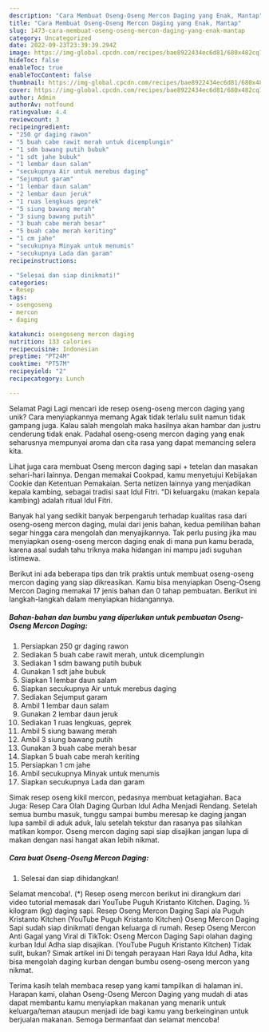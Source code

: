```yaml
---
description: "Cara Membuat Oseng-Oseng Mercon Daging yang Enak, Mantap"
title: "Cara Membuat Oseng-Oseng Mercon Daging yang Enak, Mantap"
slug: 1473-cara-membuat-oseng-oseng-mercon-daging-yang-enak-mantap
category: Uncategorized
date: 2022-09-23T23:39:39.294Z
image: https://img-global.cpcdn.com/recipes/bae8922434ec6d81/680x482cq70/oseng-oseng-mercon-daging-foto-resep-utama.jpg
hideToc: false
enableToc: true
enableTocContent: false
thumbnail: https://img-global.cpcdn.com/recipes/bae8922434ec6d81/680x482cq70/oseng-oseng-mercon-daging-foto-resep-utama.jpg
cover: https://img-global.cpcdn.com/recipes/bae8922434ec6d81/680x482cq70/oseng-oseng-mercon-daging-foto-resep-utama.jpg
author: Admin
authorAv: notfound
ratingvalue: 4.4
reviewcount: 3
recipeingredient:
- "250 gr daging rawon"
- "5 buah cabe rawit merah untuk dicemplungin"
- "1 sdm bawang putih bubuk"
- "1 sdt jahe bubuk"
- "1 lembar daun salam"
- "secukupnya Air untuk merebus daging"
- "Sejumput garam"
- "1 lembar daun salam"
- "2 lembar daun jeruk"
- "1 ruas lengkuas geprek"
- "5 siung bawang merah"
- "3 siung bawang putih"
- "3 buah cabe merah besar"
- "5 buah cabe merah keriting"
- "1 cm jahe"
- "secukupnya Minyak untuk menumis"
- "secukupnya Lada dan garam"
recipeinstructions:

- "Selesai dan siap dinikmati!"
categories:
- Resep
tags:
- osengoseng
- mercon
- daging

katakunci: osengoseng mercon daging 
nutrition: 133 calories
recipecuisine: Indonesian
preptime: "PT24M"
cooktime: "PT57M"
recipeyield: "2"
recipecategory: Lunch

---
```



Selamat Pagi Lagi mencari ide resep oseng-oseng mercon daging yang unik? Cara menyiapkannya memang Agak tidak terlalu sulit namun tidak gampang juga. Kalau salah mengolah maka hasilnya akan hambar dan justru cenderung tidak enak. Padahal oseng-oseng mercon daging yang enak seharusnya mempunyai aroma dan cita rasa yang dapat memancing selera kita.


Lihat juga cara membuat Oseng mercon daging sapi + tetelan dan masakan sehari-hari lainnya. Dengan memakai Cookpad, kamu menyetujui Kebijakan Cookie dan Ketentuan Pemakaian. Serta netizen lainnya yang menjadikan kepala kambing, sebagai tradisi saat Idul Fitri. &#34;Di keluargaku (makan kepala kambing) adalah ritual Idul Fitri.

Banyak hal yang sedikit banyak berpengaruh terhadap kualitas rasa dari oseng-oseng mercon daging, mulai dari jenis bahan, kedua pemilihan bahan segar hingga cara mengolah dan menyajikannya. Tak perlu pusing jika mau menyiapkan oseng-oseng mercon daging enak di mana pun kamu berada, karena asal sudah tahu triknya maka hidangan ini mampu jadi suguhan istimewa.


Berikut ini ada beberapa tips dan trik praktis untuk membuat oseng-oseng mercon daging yang siap dikreasikan. Kamu bisa menyiapkan Oseng-Oseng Mercon Daging memakai 17 jenis bahan dan 0 tahap pembuatan. Berikut ini langkah-langkah dalam menyiapkan hidangannya.

<!--inarticleads1-->

##### Bahan-bahan dan bumbu yang diperlukan untuk pembuatan Oseng-Oseng Mercon Daging:

1. Persiapkan 250 gr daging rawon
1. Sediakan 5 buah cabe rawit merah, untuk dicemplungin
1. Sediakan 1 sdm bawang putih bubuk
1. Gunakan 1 sdt jahe bubuk
1. Siapkan 1 lembar daun salam
1. Siapkan secukupnya Air untuk merebus daging
1. Sediakan Sejumput garam
1. Ambil 1 lembar daun salam
1. Gunakan 2 lembar daun jeruk
1. Sediakan 1 ruas lengkuas, geprek
1. Ambil 5 siung bawang merah
1. Ambil 3 siung bawang putih
1. Gunakan 3 buah cabe merah besar
1. Siapkan 5 buah cabe merah keriting
1. Persiapkan 1 cm jahe
1. Ambil secukupnya Minyak untuk menumis
1. Siapkan secukupnya Lada dan garam


Simak resep oseng kikil mercon, pedasnya membuat ketagiahan. Baca Juga: Resep Cara Olah Daging Qurban Idul Adha Menjadi Rendang. Setelah semua bumbu masuk, tunggu sampai bumbu meresap ke daging jangan lupa sambil di aduk aduk, lalu setelah tekstur dan rasanya pas silahkan matikan kompor. Oseng mercon daging sapi siap disajikan jangan lupa di makan dengan nasi hangat akan lebih nikmat. 

<!--inarticleads2-->

##### Cara buat Oseng-Oseng Mercon Daging:


1. Selesai dan siap dihidangkan!

Selamat mencoba!. (*) Resep oseng mercon berikut ini dirangkum dari video tutorial memasak dari YouTube Puguh Kristanto Kitchen. Daging. ½ kilogram (kg) daging sapi. Resep Oseng Mercon Daging Sapi ala Puguh Kristanto Kitchen (YouTube Puguh Kristanto Kitchen) Oseng Mercon Daging Sapi sudah siap dinikmati dengan keluarga di rumah. Resep Oseng Mercon Anti Gagal yang Viral di TikTok: Oseng Mercon Daging Sapi olahan daging kurban Idul Adha siap disajikan. (YouTube Puguh Kristanto Kitchen) Tidak sulit, bukan? Simak artikel ini Di tengah perayaan Hari Raya Idul Adha, kita bisa mengolah daging kurban dengan bumbu oseng-oseng mercon yang nikmat. 

Terima kasih telah membaca resep yang kami tampilkan di halaman ini. Harapan kami, olahan Oseng-Oseng Mercon Daging yang mudah di atas dapat membantu kamu menyiapkan makanan yang menarik untuk keluarga/teman ataupun menjadi ide bagi kamu yang berkeinginan untuk berjualan makanan. Semoga bermanfaat dan selamat mencoba!
